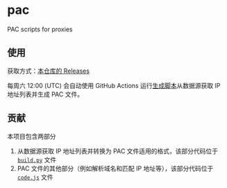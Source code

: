 # pac

PAC scripts for proxies

## 使用

获取方式：[本仓库的 Releases](https://github.com/iBug/pac/releases/latest)

每周六 12:00 (UTC) 会自动使用 GitHub Actions 运行[生成脚本](build.py)从数据源获取 IP 地址列表并生成 PAC 文件。

## 贡献

本项目包含两部分

1. 从数据源获取 IP 地址列表并转换为 PAC 文件适用的格式，该部分代码位于 [`build.py`](build.py) 文件
2. PAC 文件的其他部分（例如解析域名和匹配 IP 地址等），该部分代码位于 [`code.js`](code.js) 文件
